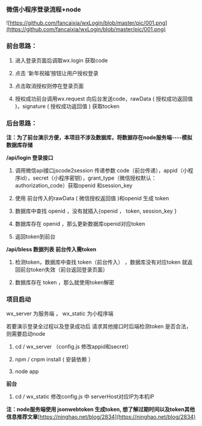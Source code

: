 ### 微信小程序登录流程+node  

![https://github.com/fancaixia/wxLogin/blob/master/pic/001.png](https://github.com/fancaixia/wxLogin/blob/master/pic/001.png)

### 前台思路：

1. 进入登录页面后调取wx.login  获取code

2. 点击 ‘新年祝福’按钮让用户授权登录

3. 点击取消授权则停在登录页面	

4. 授权成功前台调用wx.request  向后台发送code，rawData ( 授权成功返回值 )，signature ( 授权成功返回值 )  获取tocken

### 后台思路：

**注：为了前台演示方便，本项目不涉及数据库，将数据存在node服务端----模拟数据库存储**

**/api/login  登录接口**

1. 调用微信api接口jscode2session 传递参数 code（前台传递），appid（小程序id），secret（小程序密钥），grant_type（微信授权默认：authorization_code）获取openid 和session_key

2. 使用 前台传入的rawData ( 微信授权返回值 )和openid 生成 token  

3. 数据库中查找 openid ，没有就插入{openid ， token, session_key } 

4. 数据库存在 openid ，那么更新数据库openid对应token

5. 返回token到前台


**/api/bless  数据列表  前台传入需token**

1. 检测token，数据库中查找 token（前台传入） ，数据库没有对应token  就返回前台token失效（前台返回登录页面）

2. 数据库存在 token ，那么就使用token解密


### 项目启动

wx_server 为服务端 ， wx_static  为小程序端

若要演示登录全过程以及登录成功后  请求其他接口时后端检测token 是否合法， 则需要启动node

1. cd / wx_server  （config.js 修改appid和secret）

2. npm / cnpm   install   ( 安装依赖 ）

3. node app   

**前台**

1. cd / wx_static   修改config.js 中 serverHost对应IP为本机IP



**注：node服务端使用 jsonwebtoken  生成token, 想了解过期时间以及token其他信息推荐文章**[https://ninghao.net/blog/2834](https://ninghao.net/blog/2834)

